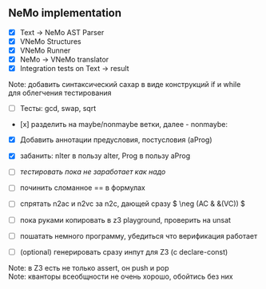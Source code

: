 ## NeMo implementation

- [x] Text -> NeMo AST Parser
- [x] VNeMo Structures
- [x] VNeMo Runner
- [x] NeMo -> VNeMo translator
- [x] Integration tests on Text -> result

Note: добавить синтаксический сахар в виде конструкций if и while  \
для облегчения тестирования

- [ ] Тесты: gcd, swap, sqrt
- [х] разделить на maybe/nonmaybe ветки, далее - nonmaybe:
- [x] Добавить аннотации предусловия, постусловия (aProg)
- [x] забанить: nIter в пользу aIter, Prog в пользу aProg
- [ ] *тестировать пока не заработает как надо*

- [ ] починить сломанное == в формулах
- [ ] спрятать n2ac и n2vc за n2c, дающей сразу $ \neg (AC & &(VC)) $
- [ ] пока руками копировать в z3 playground, проверить на unsat
- [ ] пошатать немного программу, убедиться что верификация работает
- [ ] (optional) генерировать сразу инпут для Z3 (с declare-const)

Note: в Z3 есть не только assert, он push и pop \
Note: кванторы всеобщности не очень хорошо, обойтись без них